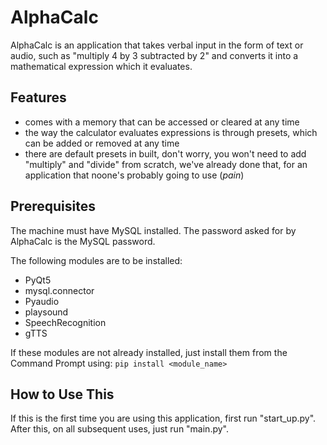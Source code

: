# AlphaCalc
AlphaCalc is an application that takes verbal input in the form of text or audio, such as "multiply 4 by 3 subtracted by 2" and converts it into a mathematical expression which it evaluates.

Features
-------------
- comes with a memory that can be accessed or cleared at any time
- the way the calculator evaluates expressions is through presets, which can be added or removed at any time
- there are default presets in built, don't worry, you won't need to add "multiply" and "divide" from scratch, we've already done that, for an application that noone's probably going to use (_pain_)

Prerequisites
-------------
The machine must have MySQL installed. The password asked for by AlphaCalc is the MySQL password.

The following modules are to be installed:
- PyQt5
- mysql.connector
- Pyaudio
- playsound
- SpeechRecognition
- gTTS

If these modules are not already installed, just install them from the Command Prompt using:
```pip install <module_name>```

How to Use This
-----------
If this is the first time you are using this application, first run "start_up.py". After this, on all subsequent uses, just run "main.py".



